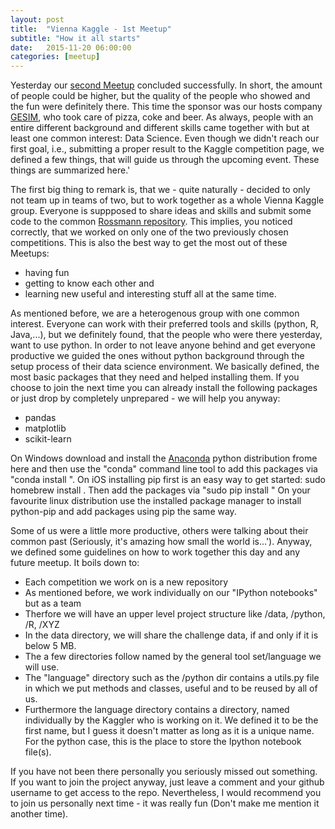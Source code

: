 ```yaml
---
layout: post
title:  "Vienna Kaggle - 1st Meetup"
subtitle: "How it all starts"
date:   2015-11-20 06:00:00
categories: [meetup]
---
```


Yesterday our [second Meetup][meetup-event] concluded successfully. In short, the amount of people could be higher, but the quality of the people who showed and the fun were definitely there. This time the sponsor was our hosts company [GESIM][sponsor], who took care of pizza, coke and beer. As always, people with an entire different background and different skills came together with but at least one common interest: Data Science. Even though we didn't reach our first goal, i.e., submitting a proper result to the Kaggle competition page, we defined a few things, that will guide us through the upcoming event. These things are summarized here.'

The first big thing to remark is, that we - quite naturally - decided to only not team up in teams of two, but to work together as a whole Vienna Kaggle group. Everyone is suppposed to share ideas and skills and submit some code to the common [Rossmann repository][rossmann-repo]. This implies, you noticed correctly, that we worked on only one of the two previously chosen competitions. This is also the best way to get the most out of these Meetups: 
* having fun
* getting to know each other and
* learning new useful and interesting stuff all at the same time.

As mentioned before, we are a heterogenous group with one common interest. Everyone can work with their preferred tools and skills (python, R, Java,...), but we definitely found, that the people who were there yesterday, want to use python. In order to not leave anyone behind and get everyone productive we guided the ones without python background through the setup process of their data science environment. We basically defined, the most basic packages that they need and helped installing them. If you choose to join the next time you can already install the following packages or just drop by completely unprepared - we will help you anyway:
* pandas
* matplotlib
* scikit-learn

On Windows download and install the [Anaconda][anaconda] python distribution frome here and then use the "conda" command line tool to add this packages via "conda install <package-name>".
On iOS installing pip first is an easy way to get started: sudo homebrew install <python-pip>. Then add the packages via "sudo pip install <package-name>"
On your favourite linux distribution use the installed package manager to install python-pip and add packages using pip the same way.

Some of us were a little more productive, others were talking about their common past (Seriously, it's amazing how small the world is...'). Anyway, we defined some guidelines on how to work together this day and any future meetup. It boils down to:
* Each competition we work on is a new repository
* As mentioned before, we work individually on our "IPython notebooks" but as a team
* Therfore we will have an upper level project structure like /data, /python, /R, /XYZ
* In the data directory, we will share the challenge data, if and only if it is below 5 MB.
* The a few directories follow named by the general tool set/language we will use.
* The "language" directory such as the /python dir contains a utils.py file in which we put methods and classes, useful and to be reused by all of us.
* Furthermore the language directory contains a directory, named individually by the Kaggler who is working on it. We defined it to be the first name, but I guess it doesn't matter as long as it is a unique name. For the python case, this is the place to store the Ipython notebook file(s).

If you have not been there personally you seriously missed out something. If you want to join the project anyway, just leave a comment and your github username to get access to the repo. Nevertheless, I would recommend you to join us personally next time - it was really fun (Don't make me mention it another time).

[anaconda]: https://www.continuum.io/downloads
[meetup-event]: http://www.meetup.com/de/Vienna-Kaggle-Meetup-Machine-Learning-Competitions/events/226055752/
[rossmann-repo]: https://github.com/ViennaKaggle/rossmann-store-sales/
[sponsor]: http://http://gesim.ch/
